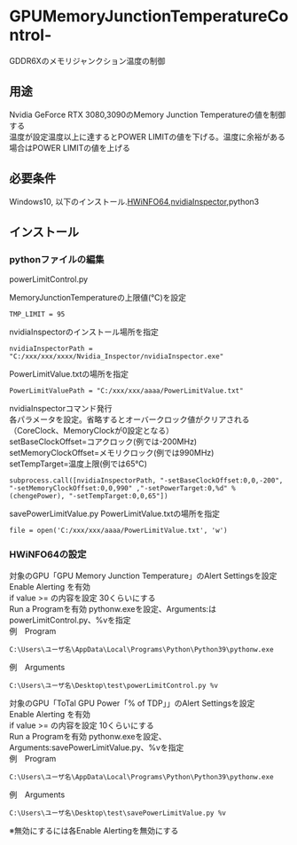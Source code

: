 # GPUMemoryJunctionTemperatureControl-
GDDR6Xのメモリジャンクション温度の制御

## 用途
Nvidia GeForce RTX 3080,3090のMemory Junction Temperatureの値を制御する  
温度が設定温度以上に達するとPOWER LIMITの値を下げる。温度に余裕がある場合はPOWER LIMITの値を上げる

## 必要条件
Windows10,  以下のインストール.[HWiNFO64](https://www.hwinfo.com/),[nvidiaInspector](https://www.nvidiainspector.com/),python3

## インストール
### pythonファイルの編集
powerLimitControl.py

MemoryJunctionTemperatureの上限値(℃)を設定
```
TMP_LIMIT = 95
```
nvidiaInspectorのインストール場所を指定
```
nvidiaInspectorPath = "C:/xxx/xxx/xxxx/Nvidia_Inspector/nvidiaInspector.exe"
```
PowerLimitValue.txtの場所を指定
```
PowerLimitValuePath = "C:/xxx/xxx/aaaa/PowerLimitValue.txt"
```
nvidiaInspectorコマンド発行  
各パラメータを設定。省略するとオーバークロック値がクリアされる（CoreClock、MemoryClockが0設定となる）  
setBaseClockOffset=コアクロック(例では-200MHz)  
setMemoryClockOffset=メモリクロック(例では990MHz)  
setTempTarget=温度上限(例では65℃)  
```
subprocess.call([nvidiaInspectorPath, "-setBaseClockOffset:0,0,-200", "-setMemoryClockOffset:0,0,990" ,"-setPowerTarget:0,%d" % (chengePower), "-setTempTarget:0,0,65"])
```


savePowerLimitValue.py
PowerLimitValue.txtの場所を指定
```
file = open('C:/xxx/xxx/aaaa/PowerLimitValue.txt', 'w')
```
### HWiNFO64の設定
対象のGPU「GPU Memory Junction Temperature」のAlert Settingsを設定  
Enable Alerting を有効  
if value >= の内容を設定 30くらいにする  
Run a Programを有効 pythonw.exeを設定、Arguments:はpowerLimitControl.py、%vを指定  
例　Program
```
C:\Users\ユーザ名\AppData\Local\Programs\Python\Python39\pythonw.exe
```
例　Arguments
```
C:\Users\ユーザ名\Desktop\test\powerLimitControl.py %v
```

対象のGPU「ToTal GPU Power「% of TDP」」のAlert Settingsを設定  
Enable Alerting を有効  
if value >= の内容を設定 10くらいにする  
Run a Programを有効 pythonw.exeを設定、Arguments:savePowerLimitValue.py、%vを指定  
例　Program
```
C:\Users\ユーザ名\AppData\Local\Programs\Python\Python39\pythonw.exe
```
例　Arguments
```
C:\Users\ユーザ名\Desktop\test\savePowerLimitValue.py %v
```

※無効にするには各Enable Alertingを無効にする
